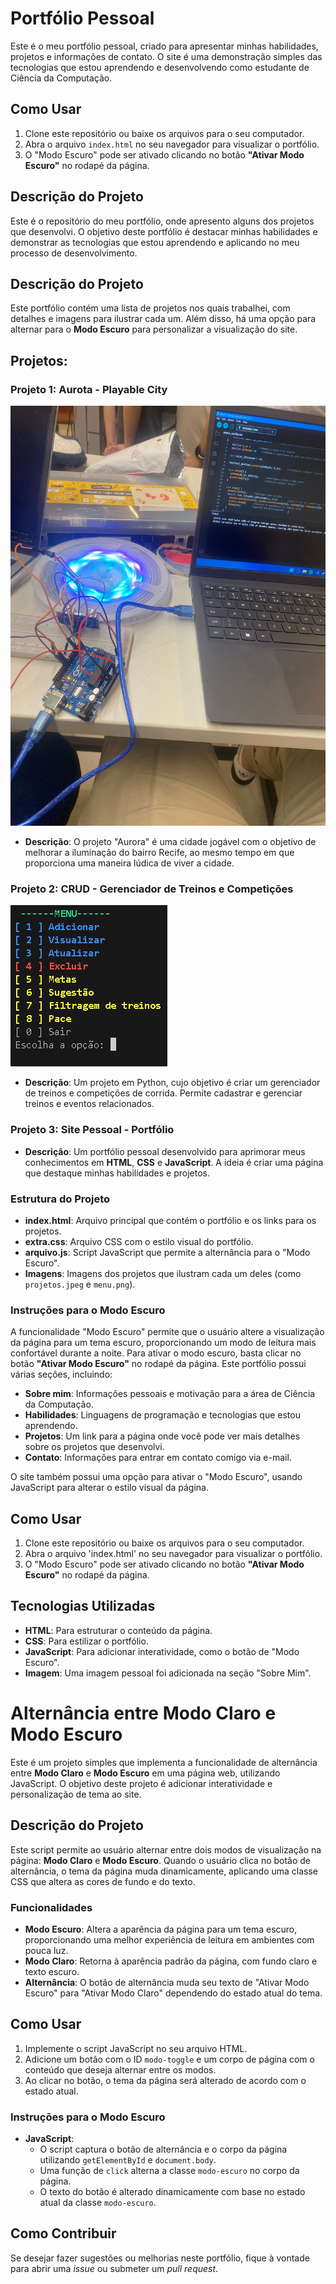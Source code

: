 # Portfólio Pessoal

Este é o meu portfólio pessoal, criado para apresentar minhas habilidades, projetos e informações de contato. O site é uma demonstração simples das tecnologias que estou aprendendo e desenvolvendo como estudante de Ciência da Computação.
## Como Usar

1. Clone este repositório ou baixe os arquivos para o seu computador.
2. Abra o arquivo `index.html` no seu navegador para visualizar o portfólio.
3. O "Modo Escuro" pode ser ativado clicando no botão **"Ativar Modo Escuro"** no rodapé da página.

## Descrição do Projeto

Este é o repositório do meu portfólio, onde apresento alguns dos projetos que desenvolvi. O objetivo deste portfólio é destacar minhas habilidades e demonstrar as tecnologias que estou aprendendo e aplicando no meu processo de desenvolvimento.

## Descrição do Projeto

Este portfólio contém uma lista de projetos nos quais trabalhei, com detalhes e imagens para ilustrar cada um. Além disso, há uma opção para alternar para o **Modo Escuro** para personalizar a visualização do site.

## Projetos:

### Projeto 1: **Aurota - Playable City**
![Imagem do projeto Aurota](projetos.jpeg)
- **Descrição**: O projeto "Aurora" é uma cidade jogável com o objetivo de melhorar a iluminação do bairro Recife, ao mesmo tempo em que proporciona uma maneira lúdica de viver a cidade.
  
### Projeto 2: **CRUD - Gerenciador de Treinos e Competições**
![Imagem do projeto CRUD](menu.png)
- **Descrição**: Um projeto em Python, cujo objetivo é criar um gerenciador de treinos e competições de corrida. Permite cadastrar e gerenciar treinos e eventos relacionados.

### Projeto 3: **Site Pessoal - Portfólio**
- **Descrição**: Um portfólio pessoal desenvolvido para aprimorar meus conhecimentos em **HTML**, **CSS** e **JavaScript**. A ideia é criar uma página que destaque minhas habilidades e projetos.

### Estrutura do Projeto
- **index.html**: Arquivo principal que contém o portfólio e os links para os projetos.
- **extra.css**: Arquivo CSS com o estilo visual do portfólio.
- **arquivo.js**: Script JavaScript que permite a alternância para o "Modo Escuro".
- **Imagens**: Imagens dos projetos que ilustram cada um deles (como `projetos.jpeg` e `menu.png`).

### Instruções para o Modo Escuro

A funcionalidade "Modo Escuro" permite que o usuário altere a visualização da página para um tema escuro, proporcionando um modo de leitura mais confortável durante a noite. Para ativar o modo escuro, basta clicar no botão **"Ativar Modo Escuro"** no rodapé da página.
Este portfólio possui várias seções, incluindo:

- **Sobre mim**: Informações pessoais e motivação para a área de Ciência da Computação.
- **Habilidades**: Linguagens de programação e tecnologias que estou aprendendo.
- **Projetos**: Um link para a página onde você pode ver mais detalhes sobre os projetos que desenvolvi.
- **Contato**: Informações para entrar em contato comigo via e-mail.

O site também possui uma opção para ativar o "Modo Escuro", usando JavaScript para alterar o estilo visual da página.

## Como Usar

1. Clone este repositório ou baixe os arquivos para o seu computador.
2. Abra o arquivo 'index.html' no seu navegador para visualizar o portfólio.
3. O "Modo Escuro" pode ser ativado clicando no botão **"Ativar Modo Escuro"** no rodapé da página.

## Tecnologias Utilizadas

- **HTML**: Para estruturar o conteúdo da página.
- **CSS**: Para estilizar o portfólio.
- **JavaScript**: Para adicionar interatividade, como o botão de "Modo Escuro".
- **Imagem**: Uma imagem pessoal foi adicionada na seção "Sobre Mim".

# Alternância entre Modo Claro e Modo Escuro

Este é um projeto simples que implementa a funcionalidade de alternância entre **Modo Claro** e **Modo Escuro** em uma página web, utilizando JavaScript. O objetivo deste projeto é adicionar interatividade e personalização de tema ao site.

## Descrição do Projeto

Este script permite ao usuário alternar entre dois modos de visualização na página: **Modo Claro** e **Modo Escuro**. Quando o usuário clica no botão de alternância, o tema da página muda dinamicamente, aplicando uma classe CSS que altera as cores de fundo e do texto.

### Funcionalidades

- **Modo Escuro**: Altera a aparência da página para um tema escuro, proporcionando uma melhor experiência de leitura em ambientes com pouca luz.
- **Modo Claro**: Retorna à aparência padrão da página, com fundo claro e texto escuro.
- **Alternância**: O botão de alternância muda seu texto de "Ativar Modo Escuro" para "Ativar Modo Claro" dependendo do estado atual do tema.

## Como Usar

1. Implemente o script JavaScript no seu arquivo HTML.
2. Adicione um botão com o ID `modo-toggle` e um corpo de página com o conteúdo que deseja alternar entre os modos.
3. Ao clicar no botão, o tema da página será alterado de acordo com o estado atual.

### Instruções para o Modo Escuro
- **JavaScript**:
    - O script captura o botão de alternância e o corpo da página utilizando `getElementById` e `document.body`.
    - Uma função de `click` alterna a classe `modo-escuro` no corpo da página.
    - O texto do botão é alterado dinamicamente com base no estado atual da classe `modo-escuro`.

## Como Contribuir

Se desejar fazer sugestões ou melhorias neste portfólio, fique à vontade para abrir uma *issue* ou submeter um *pull request*.
